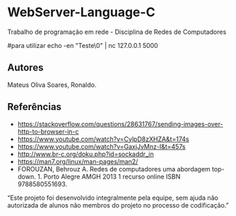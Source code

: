 # WebServer-Language-C
Trabalho de programação em rede - Disciplina de Redes de Computadores

#para utilizar 
echo -en "Teste\0" | nc 127.0.0.1 5000

## Autores
Mateus Oliva Soares, Ronaldo.

## Referências

- https://stackoverflow.com/questions/28631767/sending-images-over-http-to-browser-in-c
- https://www.youtube.com/watch?v=CylpD8zXHZA&t=174s
- https://www.youtube.com/watch?v=GaxjJvMnz-I&t=457s
- http://www.br-c.org/doku.php?id=sockaddr_in
- https://man7.org/linux/man-pages/man2/
- FOROUZAN, Behrouz A. Redes de computadores uma abordagem top-down. 1. Porto Alegre AMGH 2013 1 recurso online ISBN 9788580551693.


“Este projeto foi desenvolvido integralmente pela equipe, sem ajuda não autorizada de alunos não membros do projeto no processo de codificação.”